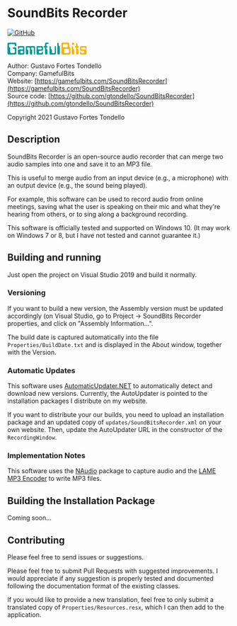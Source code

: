 # SoundBits Recorder

[![GitHub](https://img.shields.io/github/license/gtondello/SoundBitsRecorder)](SoundBitsRecorder/LICENSE.txt)

![GamefulBits](SoundBitsRecorder/GamefulBitsLogo.png)

Author: Gustavo Fortes Tondello  
Company: GamefulBits  
Website: [https://gamefulbits.com/SoundBitsRecorder](https://gamefulbits.com/SoundBitsRecorder)  
Source code: [https://github.com/gtondello/SoundBitsRecorder](https://github.com/gtondello/SoundBitsRecorder)

Copyright 2021 Gustavo Fortes Tondello


## Description

SoundBits Recorder is an open-source audio recorder that can merge two audio samples into one and save it to an MP3 file.

This is useful to merge audio from an input device (e.g., a microphone) with an output device (e.g., the sound being played).

For example, this software can be used to record audio from online meetings, saving what the user is speaking on their mic and what they're hearing from others,
or to sing along a background recording.

This software is officially tested and supported on Windows 10.
(It may work on Windows 7 or 8, but I have not tested and cannot guarantee it.)


## Building and running

Just open the project on Visual Studio 2019 and build it normally.


### Versioning

If you want to build a new version, the Assembly version must be updated accordingly (on Visual Studio, go to Project -> SoundBits Recorder properties, and click on "Assembly Information...".

The build date is captured automatically into the file `Properties/BuildDate.txt` and is displayed in the About window, together with the Version.


### Automatic Updates

This software uses [AutomaticUpdater.NET](https://github.com/ravibpatel/AutoUpdater.NET) to automatically detect and download new versions.
Currently, the AutoUpdater is pointed to the installation packages I distribute on my website.

If you want to distribute your our builds, you need to upload an installation package and an updated copy of `updates/SoundBitsRecorder.xml` on your own website.
Then, update the AutoUpdater URL in the constructor of the `RecordingWindow`.


### Implementation Notes

This software uses the [NAudio](https://github.com/naudio/NAudio) package to capture audio and the [LAME MP3 Encoder](https://lame.sourceforge.io/) to write MP3 files.


## Building the Installation Package

Coming soon...


## Contributing

Please feel free to send issues or suggestions.

Please feel free to submit Pull Requests with suggested improvements.
I would appreciate if any suggestion is properly tested and documented following the documentation format of the existing classes.

If you would like to provide a new translation, feel free to only submit a translated copy of `Properties/Resources.resx`, which I can then add to the application.
